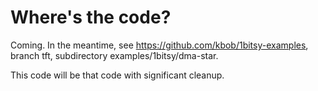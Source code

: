 # Where's the code?

Coming.  In the meantime, see https://github.com/kbob/1bitsy-examples,
branch tft, subdirectory examples/1bitsy/dma-star.

This code will be that code with significant cleanup.

